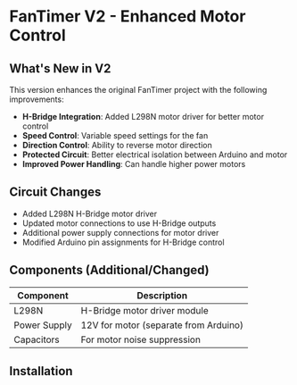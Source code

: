 # FanTimer V2 - Enhanced Motor Control

## What's New in V2
This version enhances the original FanTimer project with the following improvements:
- **H-Bridge Integration**: Added L298N motor driver for better motor control
- **Speed Control**: Variable speed settings for the fan
- **Direction Control**: Ability to reverse motor direction
- **Protected Circuit**: Better electrical isolation between Arduino and motor
- **Improved Power Handling**: Can handle higher power motors

## Circuit Changes
- Added L298N H-Bridge motor driver
- Updated motor connections to use H-Bridge outputs
- Additional power supply connections for motor driver
- Modified Arduino pin assignments for H-Bridge control

## Components (Additional/Changed)
| Component | Description |
|-----------|-------------|
| L298N | H-Bridge motor driver module |
| Power Supply | 12V for motor (separate from Arduino) |
| Capacitors | For motor noise suppression |

## Installation
1. Follow the updated circuit diagram
2. Connect the H-Bridge module:
   - ENA -> Arduino PIN 10
   - IN1 -> Arduino PIN 11
   - IN2 -> Arduino PIN 12
   - Motor outputs to motor terminals
   - Power supply to H-Bridge VCC
3. Upload the V2 code to Arduino

## Usage
All original timer functions remain the same as V1. See the main [usage manual](../README.md#usage-manual) for basic operation.

## Resources
- 📽️ [Watch V2 Demo Video](https://youtu.be/WxNZjEOgeos)
- 📁 [Project Files](https://drive.google.com/drive/folders/1t7pokOaPTi40edPa0rQoVFkKiX6PXEVr?usp=sharing)
- 📚 [Full Documentation](./FanTimerArdunio.md) 